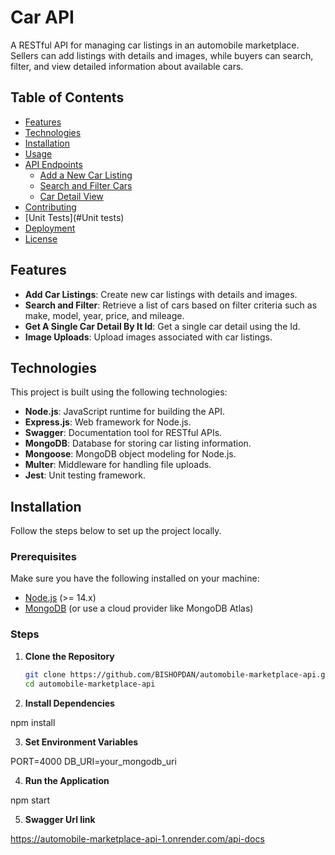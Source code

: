 # Car API

A RESTful API for managing car listings in an automobile marketplace. Sellers can add listings with details and images, while buyers can search, filter, and view detailed information about available cars.

## Table of Contents

- [Features](#features)
- [Technologies](#technologies)
- [Installation](#installation)
- [Usage](#usage)
- [API Endpoints](#api-endpoints)
  - [Add a New Car Listing](#add-a-new-car-listing)
  - [Search and Filter Cars](#search-and-filter-cars)
  - [Car Detail View](#car-detail-view)
- [Contributing](#contributing)
- [Unit Tests](#Unit tests)
- [Deployment](#deployment)
- [License](#license)

## Features

- **Add Car Listings**: Create new car listings with details and images.
- **Search and Filter**: Retrieve a list of cars based on filter criteria such as make, model, year, price, and mileage.
- **Get A Single Car Detail By It Id**: Get a single car detail using the Id.
- **Image Uploads**: Upload images associated with car listings.

## Technologies

This project is built using the following technologies:

- **Node.js**: JavaScript runtime for building the API.
- **Express.js**: Web framework for Node.js.
- **Swagger**: Documentation tool for RESTful APIs.
- **MongoDB**: Database for storing car listing information.
- **Mongoose**: MongoDB object modeling for Node.js.
- **Multer**: Middleware for handling file uploads.
- **Jest**: Unit testing framework.

## Installation

Follow the steps below to set up the project locally.

### Prerequisites

Make sure you have the following installed on your machine:

- [Node.js](https://nodejs.org/) (>= 14.x)
- [MongoDB](https://www.mongodb.com/) (or use a cloud provider like MongoDB Atlas)

### Steps

1. **Clone the Repository**

   ```bash
   git clone https://github.com/BISHOPDAN/automobile-marketplace-api.git
   cd automobile-marketplace-api


2.  **Install Dependencies**

   npm install


3.  **Set Environment Variables**

   PORT=4000
   DB_URI=your_mongodb_uri


4.  **Run the Application**

   npm start

5.  **Swagger Url link**

   https://automobile-marketplace-api-1.onrender.com/api-docs